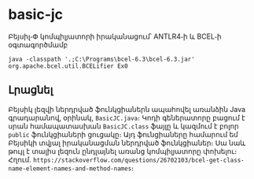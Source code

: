 # basic-jc
Բեյսիլ֊Փ կոմպիլյատորի իրականացում՝ ANTLR4֊ի և BCEL֊ի օգտագործմամբ

````
java -classpath '.;C:\Programs\bcel-6.3\bcel-6.3.jar' org.apache.bcel.util.BCELifier Ex0
````


## Լրացնել

Բեյսիկ լեզվի ներդրված ֆունկցիաներն ապահովել առանձին Java գրադարանով, օրինակ, `BasicJC.java`։ Կոդի գեներատորը բացում է սրան համապատասխան `BasicJC.class` ֆայլը և կազմում է բոլոր `public` ֆունկցիաների ցուցակը։ Այդ ֆունցիաները համարում եմ Բեյսիկի տվյալ իրականացման ներդրված ֆունկցիաներ։ Սա նաև թույլ է տալիս լեզուն ընդլայնել առանց կոմպիլյատորը փոխելու։ Հղում. `https://stackoverflow.com/questions/26702103/bcel-get-class-name-element-names-and-method-names`։


